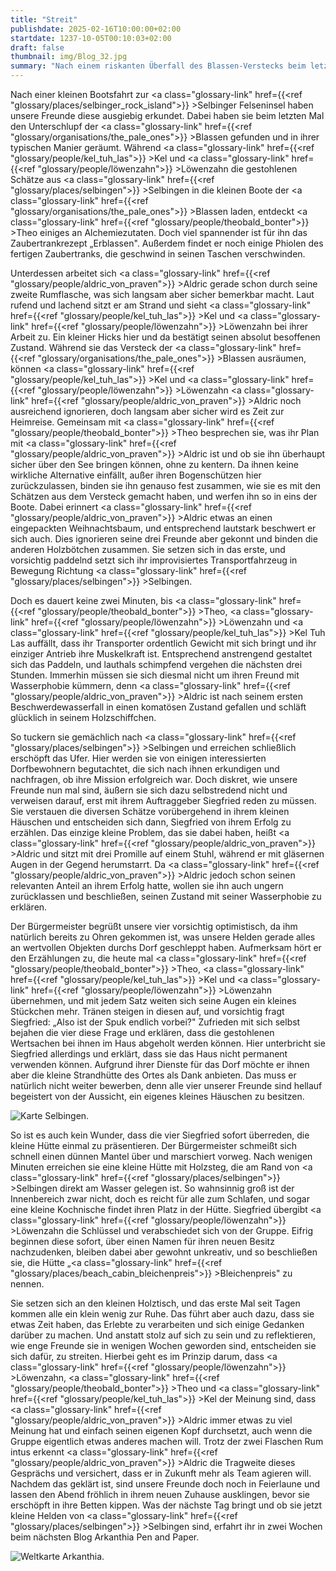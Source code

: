 ```yaml
---
title: "Streit"
publishdate: 2025-02-16T10:00:00+02:00
startdate: 1237-10-05T00:10:03+02:00
draft: false
thumbnail: img/Blog_32.jpg
summary: "Nach einem riskanten Überfall des Blassen-Verstecks beim letzten Mal kehren Kel, Löwenzahn, Theo und ein völlig betrunkener Aldric nach Selbingen zurück – mit jeder Menge Schätze im Gepäck! Doch statt Ruhe erwartet sie eine Überraschung: Eine eigene Strandhütte als Belohnung! Doch haben sich während des Kampfes um Selbingen einige Meinungsverschiedenheiten in unserer Gruppe aufgestaut. Können die vier wirklich als Team zusammenhalten, oder bricht hier die Gruppe auseinander? Finde es heraus im neuen Blogbeitrag zu Arkanthia Pen and Paper!"
---
```


Nach einer kleinen Bootsfahrt zur <a class="glossary-link" href={{<ref "glossary/places/selbinger_rock_island">}} >Selbinger Felseninsel</a> haben unsere Freunde diese ausgiebig erkundet. Dabei haben sie beim letzten Mal den Unterschlupf der <a class="glossary-link" href={{<ref "glossary/organisations/the_pale_ones">}} >Blassen</a> gefunden und in ihrer typischen Manier geräumt. Während <a class="glossary-link" href={{<ref "glossary/people/kel_tuh_las">}} >Kel</a> und <a class="glossary-link" href={{<ref "glossary/people/löwenzahn">}} >Löwenzahn</a> die gestohlenen Schätze aus <a class="glossary-link" href={{<ref "glossary/places/selbingen">}} >Selbingen</a> in die kleinen Boote der <a class="glossary-link" href={{<ref "glossary/organisations/the_pale_ones">}} >Blassen</a> laden, entdeckt <a class="glossary-link" href={{<ref "glossary/people/theobald_bonter">}} >Theo</a> einiges an Alchemiezutaten. Doch viel spannender ist für ihn das Zaubertrankrezept „Erblassen". Außerdem findet er noch einige Phiolen des fertigen Zaubertranks, die geschwind in seinen Taschen verschwinden.

Unterdessen arbeitet sich <a class="glossary-link" href={{<ref "glossary/people/aldric_von_praven">}} >Aldric</a> gerade schon durch seine zweite Rumflasche, was sich langsam aber sicher bemerkbar macht. Laut rufend und lachend sitzt er am Strand und sieht <a class="glossary-link" href={{<ref "glossary/people/kel_tuh_las">}} >Kel</a> und <a class="glossary-link" href={{<ref "glossary/people/löwenzahn">}} >Löwenzahn</a> bei ihrer Arbeit zu. Ein kleiner Hicks hier und da bestätigt seinen absolut besoffenen Zustand. Während sie das Versteck der <a class="glossary-link" href={{<ref "glossary/organisations/the_pale_ones">}} >Blassen</a> ausräumen, können <a class="glossary-link" href={{<ref "glossary/people/kel_tuh_las">}} >Kel</a> und <a class="glossary-link" href={{<ref "glossary/people/löwenzahn">}} >Löwenzahn</a> <a class="glossary-link" href={{<ref "glossary/people/aldric_von_praven">}} >Aldric</a> noch ausreichend ignorieren, doch langsam aber sicher wird es Zeit zur Heimreise. Gemeinsam mit <a class="glossary-link" href={{<ref "glossary/people/theobald_bonter">}} >Theo</a> besprechen sie, was ihr Plan mit <a class="glossary-link" href={{<ref "glossary/people/aldric_von_praven">}} >Aldric</a> ist und ob sie ihn überhaupt sicher über den See bringen können, ohne zu kentern. Da ihnen keine wirkliche Alternative einfällt, außer ihren Bogenschützen hier zurückzulassen, binden sie ihn genauso fest zusammen, wie sie es mit den Schätzen aus dem Versteck gemacht haben, und werfen ihn so in eins der Boote. Dabei erinnert <a class="glossary-link" href={{<ref "glossary/people/aldric_von_praven">}} >Aldric</a> etwas an einen eingepackten Weihnachtsbaum, und entsprechend lautstark beschwert er sich auch. Dies ignorieren seine drei Freunde aber gekonnt und binden die anderen Holzbötchen zusammen. Sie setzen sich in das erste, und vorsichtig paddelnd setzt sich ihr improvisiertes Transportfahrzeug in Bewegung Richtung <a class="glossary-link" href={{<ref "glossary/places/selbingen">}} >Selbingen</a>.

Doch es dauert keine zwei Minuten, bis <a class="glossary-link" href={{<ref "glossary/people/theobald_bonter">}} >Theo</a>, <a class="glossary-link" href={{<ref "glossary/people/löwenzahn">}} >Löwenzahn</a> und <a class="glossary-link" href={{<ref "glossary/people/kel_tuh_las">}} >Kel Tuh Las</a> auffällt, dass ihr Transporter ordentlich Gewicht mit sich bringt und ihr einziger Antrieb ihre Muskelkraft ist. Entsprechend anstrengend gestaltet sich das Paddeln, und lauthals schimpfend vergehen die nächsten drei Stunden. Immerhin müssen sie sich diesmal nicht um ihren Freund mit Wasserphobie kümmern, denn <a class="glossary-link" href={{<ref "glossary/people/aldric_von_praven">}} >Aldric</a> ist nach seinem ersten Beschwerdewasserfall in einen komatösen Zustand gefallen und schläft glücklich in seinem Holzschiffchen.

So tuckern sie gemächlich nach <a class="glossary-link" href={{<ref "glossary/places/selbingen">}} >Selbingen</a> und erreichen schließlich erschöpft das Ufer. Hier werden sie von einigen interessierten Dorfbewohnern begutachtet, die sich nach ihnen erkundigen und nachfragen, ob ihre Mission erfolgreich war. Doch diskret, wie unsere Freunde nun mal sind, äußern sie sich dazu selbstredend nicht und verweisen darauf, erst mit ihrem Auftraggeber Siegfried reden zu müssen. Sie verstauen die diversen Schätze vorübergehend in ihrem kleinen Häuschen und entscheiden sich dann, Siegfried von ihrem Erfolg zu erzählen. Das einzige kleine Problem, das sie dabei haben, heißt <a class="glossary-link" href={{<ref "glossary/people/aldric_von_praven">}} >Aldric</a> und sitzt mit drei Promille auf einem Stuhl, während er mit gläsernen Augen in der Gegend herumstarrt. Da <a class="glossary-link" href={{<ref "glossary/people/aldric_von_praven">}} >Aldric</a> jedoch schon seinen relevanten Anteil an ihrem Erfolg hatte, wollen sie ihn auch ungern zurücklassen und beschließen, seinen Zustand mit seiner Wasserphobie zu erklären.

Der Bürgermeister begrüßt unsere vier vorsichtig optimistisch, da ihm natürlich bereits zu Ohren gekommen ist, was unsere Helden gerade alles an wertvollen Objekten durchs Dorf geschleppt haben. Aufmerksam hört er den Erzählungen zu, die heute mal <a class="glossary-link" href={{<ref "glossary/people/theobald_bonter">}} >Theo</a>, <a class="glossary-link" href={{<ref "glossary/people/kel_tuh_las">}} >Kel</a> und <a class="glossary-link" href={{<ref "glossary/people/löwenzahn">}} >Löwenzahn</a> übernehmen, und mit jedem Satz weiten sich seine Augen ein kleines Stückchen mehr. Tränen steigen in diesen auf, und vorsichtig fragt Siegfried: „Also ist der Spuk endlich vorbei?" Zufrieden mit sich selbst bejahen die vier diese Frage und erklären, dass die gestohlenen Wertsachen bei ihnen im Haus abgeholt werden können. Hier unterbricht sie Siegfried allerdings und erklärt, dass sie das Haus nicht permanent verwenden können. Aufgrund ihrer Dienste für das Dorf möchte er ihnen aber die kleine Strandhütte des Ortes als Dank anbieten. Das muss er natürlich nicht weiter bewerben, denn alle vier unserer Freunde sind hellauf begeistert von der Aussicht, ein eigenes kleines Häuschen zu besitzen.

<div class="img-max center">
  <img class="img-fluid" title="Karte Selbingen" alt="Karte Selbingen." src="/img/selbingen.jpg" />
</div>

So ist es auch kein Wunder, dass die vier Siegfried sofort überreden, die kleine Hütte einmal zu präsentieren. Der Bürgermeister schmeißt sich schnell einen dünnen Mantel über und marschiert vorweg. Nach wenigen Minuten erreichen sie eine kleine Hütte mit Holzsteg, die am Rand von <a class="glossary-link" href={{<ref "glossary/places/selbingen">}} >Selbingen</a> direkt am Wasser gelegen ist. So wahnsinnig groß ist der Innenbereich zwar nicht, doch es reicht für alle zum Schlafen, und sogar eine kleine Kochnische findet ihren Platz in der Hütte. Siegfried übergibt <a class="glossary-link" href={{<ref "glossary/people/löwenzahn">}} >Löwenzahn</a> die Schlüssel und verabschiedet sich von der Gruppe. Eifrig beginnen diese sofort, über einen Namen für ihren neuen Besitz nachzudenken, bleiben dabei aber gewohnt unkreativ, und so beschließen sie, die Hütte „<a class="glossary-link" href={{<ref "glossary/places/beach_cabin_bleichenpreis">}} >Bleichenpreis</a>" zu nennen.

Sie setzen sich an den kleinen Holztisch, und das erste Mal seit Tagen kommen alle ein klein wenig zur Ruhe. Das führt aber auch dazu, dass sie etwas Zeit haben, das Erlebte zu verarbeiten und sich einige Gedanken darüber zu machen. Und anstatt stolz auf sich zu sein und zu reflektieren, wie enge Freunde sie in wenigen Wochen geworden sind, entscheiden sie sich dafür, zu streiten. Hierbei geht es im Prinzip darum, dass <a class="glossary-link" href={{<ref "glossary/people/löwenzahn">}} >Löwenzahn</a>, <a class="glossary-link" href={{<ref "glossary/people/theobald_bonter">}} >Theo</a> und <a class="glossary-link" href={{<ref "glossary/people/kel_tuh_las">}} >Kel</a> der Meinung sind, dass <a class="glossary-link" href={{<ref "glossary/people/aldric_von_praven">}} >Aldric</a> immer etwas zu viel Meinung hat und einfach seinen eigenen Kopf durchsetzt, auch wenn die Gruppe eigentlich etwas anderes machen will. Trotz der zwei Flaschen Rum intus erkennt <a class="glossary-link" href={{<ref "glossary/people/aldric_von_praven">}} >Aldric</a> die Tragweite dieses Gesprächs und versichert, dass er in Zukunft mehr als Team agieren will. Nachdem das geklärt ist, sind unsere Freunde doch noch in Feierlaune und lassen den Abend fröhlich in ihrem neuen Zuhause ausklingen, bevor sie erschöpft in ihre Betten kippen. Was der nächste Tag bringt und ob sie jetzt kleine Helden von <a class="glossary-link" href={{<ref "glossary/places/selbingen">}} >Selbingen</a> sind, erfahrt ihr in zwei Wochen beim nächsten Blog Arkanthia Pen and Paper.

<div class="img-max center">
  <img class="img-fluid" title="Weltkarte Arkanthia" alt="Weltkarte Arkanthia." src="/img/Arkanthia_Full_Map_Selbingen_Felseninsel.jpg" />
</div>
